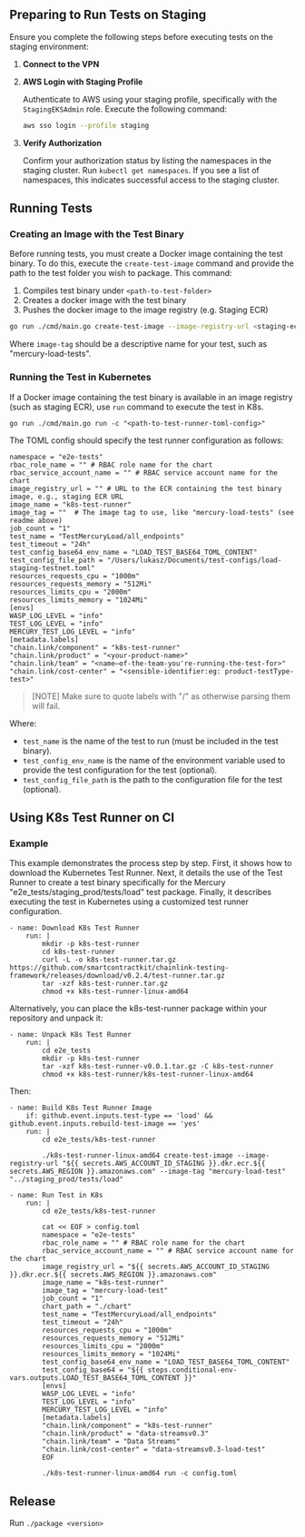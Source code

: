 ## Preparing to Run Tests on Staging

Ensure you complete the following steps before executing tests on the staging environment:

1. **Connect to the VPN**

2. **AWS Login with Staging Profile**

   Authenticate to AWS using your staging profile, specifically with the `StagingEKSAdmin` role. Execute the following command:

   ```sh
   aws sso login --profile staging
   ```

3. **Verify Authorization**

   Confirm your authorization status by listing the namespaces in the staging cluster. Run `kubectl get namespaces`. If you see a list of namespaces, this indicates successful access to the staging cluster.

## Running Tests

### Creating an Image with the Test Binary

Before running tests, you must create a Docker image containing the test binary. To do this, execute the `create-test-image` command and provide the path to the test folder you wish to package. This command:

1. Compiles test binary under `<path-to-test-folder>`
2. Creates a docker image with the test binary
3. Pushes the docker image to the image registry (e.g. Staging ECR)

```sh
go run ./cmd/main.go create-test-image --image-registry-url <staging-ecr-registry-url> --image-tag "<image-tag>" "<path-to-test-folder>"
```

Where `image-tag` should be a descriptive name for your test, such as "mercury-load-tests".

### Running the Test in Kubernetes

If a Docker image containing the test binary is available in an image registry (such as staging ECR), use `run` command to execute the test in K8s.

```
go run ./cmd/main.go run -c "<path-to-test-runner-toml-config>"
```

The TOML config should specify the test runner configuration as follows:

```
namespace = "e2e-tests"
rbac_role_name = "" # RBAC role name for the chart
rbac_service_account_name = "" # RBAC service account name for the chart
image_registry_url = "" # URL to the ECR containing the test binary image, e.g., staging ECR URL
image_name = "k8s-test-runner"
image_tag = ""  # The image tag to use, like "mercury-load-tests" (see readme above)
job_count = "1"
test_name = "TestMercuryLoad/all_endpoints"
test_timeout = "24h"
test_config_base64_env_name = "LOAD_TEST_BASE64_TOML_CONTENT"
test_config_file_path = "/Users/lukasz/Documents/test-configs/load-staging-testnet.toml"
resources_requests_cpu = "1000m"
resources_requests_memory = "512Mi"
resources_limits_cpu = "2000m"
resources_limits_memory = "1024Mi"
[envs]
WASP_LOG_LEVEL = "info"
TEST_LOG_LEVEL = "info"
MERCURY_TEST_LOG_LEVEL = "info"
[metadata.labels]
"chain.link/component" = "k8s-test-runner"
"chain.link/product" = "<your-product-name>"
"chain.link/team" = "<name–of-the-team-you're-running-the-test-for>"
"chain.link/cost-center" = "<sensible-identifier:eg: product-testType-test>"
```

> [NOTE]
> Make sure to quote labels with "/" as otherwise parsing them will fail.

Where:

- `test_name` is the name of the test to run (must be included in the test binary).
- `test_config_env_name` is the name of the environment variable used to provide the test configuration for the test (optional).
- `test_config_file_path` is the path to the configuration file for the test (optional).

## Using K8s Test Runner on CI

### Example

This example demonstrates the process step by step. First, it shows how to download the Kubernetes Test Runner. Next, it details the use of the Test Runner to create a test binary specifically for the Mercury "e2e_tests/staging_prod/tests/load" test package. Finally, it describes executing the test in Kubernetes using a customized test runner configuration.

```
- name: Download K8s Test Runner
    run: |
        mkdir -p k8s-test-runner
        cd k8s-test-runner
        curl -L -o k8s-test-runner.tar.gz https://github.com/smartcontractkit/chainlink-testing-framework/releases/download/v0.2.4/test-runner.tar.gz
        tar -xzf k8s-test-runner.tar.gz
        chmod +x k8s-test-runner-linux-amd64
```

Alternatively, you can place the k8s-test-runner package within your repository and unpack it:

```
- name: Unpack K8s Test Runner
    run: |
        cd e2e_tests
        mkdir -p k8s-test-runner
        tar -xzf k8s-test-runner-v0.0.1.tar.gz -C k8s-test-runner
        chmod +x k8s-test-runner/k8s-test-runner-linux-amd64
```

Then:

```
- name: Build K8s Test Runner Image
    if: github.event.inputs.test-type == 'load' && github.event.inputs.rebuild-test-image == 'yes'
    run: |
        cd e2e_tests/k8s-test-runner

        ./k8s-test-runner-linux-amd64 create-test-image --image-registry-url "${{ secrets.AWS_ACCOUNT_ID_STAGING }}.dkr.ecr.${{ secrets.AWS_REGION }}.amazonaws.com" --image-tag "mercury-load-test" "../staging_prod/tests/load"

- name: Run Test in K8s
    run: |
        cd e2e_tests/k8s-test-runner

        cat << EOF > config.toml
        namespace = "e2e-tests"
        rbac_role_name = "" # RBAC role name for the chart
        rbac_service_account_name = "" # RBAC service account name for the chart
        image_registry_url = "${{ secrets.AWS_ACCOUNT_ID_STAGING }}.dkr.ecr.${{ secrets.AWS_REGION }}.amazonaws.com"
        image_name = "k8s-test-runner"
        image_tag = "mercury-load-test"
        job_count = "1"
        chart_path = "./chart"
        test_name = "TestMercuryLoad/all_endpoints"
        test_timeout = "24h"
        resources_requests_cpu = "1000m"
        resources_requests_memory = "512Mi"
        resources_limits_cpu = "2000m"
        resources_limits_memory = "1024Mi"
        test_config_base64_env_name = "LOAD_TEST_BASE64_TOML_CONTENT"
        test_config_base64 = "${{ steps.conditional-env-vars.outputs.LOAD_TEST_BASE64_TOML_CONTENT }}"
        [envs]
        WASP_LOG_LEVEL = "info"
        TEST_LOG_LEVEL = "info"
        MERCURY_TEST_LOG_LEVEL = "info"
        [metadata.labels]
        "chain.link/component" = "k8s-test-runner"
        "chain.link/product" = "data-streamsv0.3"
        "chain.link/team" = "Data Streams"
        "chain.link/cost-center" = "data-streamsv0.3-load-test"
        EOF

        ./k8s-test-runner-linux-amd64 run -c config.toml
```

## Release

Run `./package <version>`
